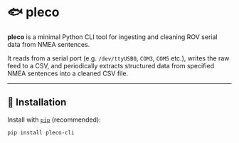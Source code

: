 # 🐟 pleco

**pleco** is a minimal Python CLI tool for ingesting and cleaning ROV serial data from NMEA sentences.

It reads from a serial port (e.g. `/dev/ttyUSB0`, `COM3`, `COM5` etc.), writes the raw feed to a CSV, and periodically extracts structured data from specified NMEA sentences into a cleaned CSV file.

---

## 🚀 Installation


Install with [`pip`](https://pipx.pypa.io/) (recommended):

```bash
pip install pleco-cli
